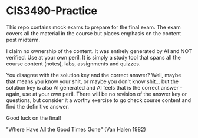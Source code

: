 # CIS3490-Practice
This repo contains mock exams to prepare for the final exam. The exam covers all the material in the course but places emphasis on the content post midterm.

I claim no ownership of the content. It was entirely generated by AI and NOT verified. Use at your own peril.
It is simply a study tool that spans all the course content (notes), labs, assignments and quizzes.

You disagree with the solution key and the correct answer? Well, maybe that means you know your shit, or maybe you don't know shit... but the solution key is also AI generated and AI feels that is the correct answer - again, use at your own peril. There will be no revision of the answer key or questions, but consider it a worthy exercise to go check course content and find the definitive answer.

Good luck on the final!

"Where Have All the Good Times Gone" (Van Halen 1982)
